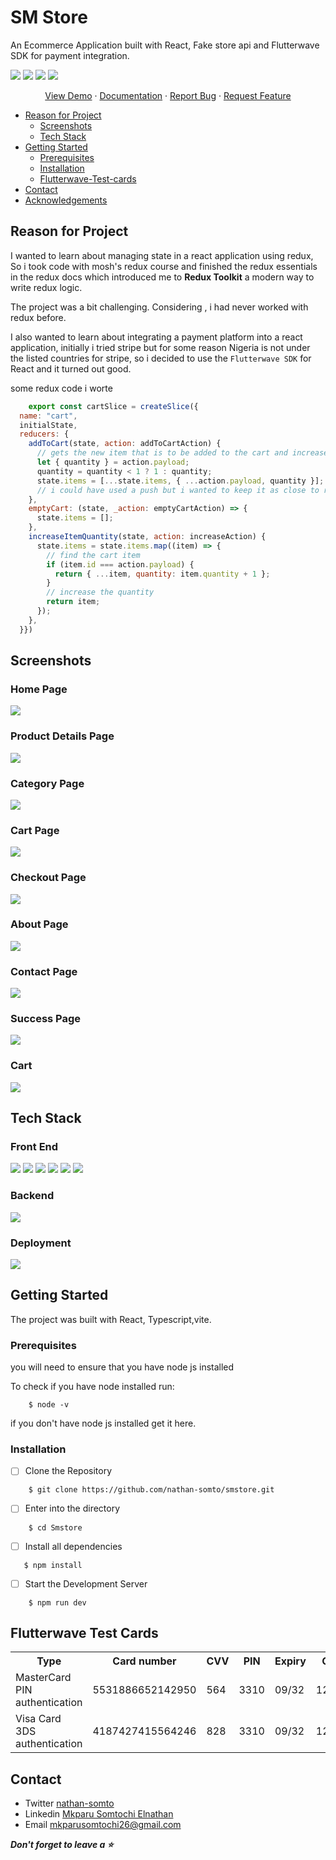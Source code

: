
# SM Store

An Ecommerce  Application built with React, Fake store api and Flutterwave SDK for payment integration.



![](https://img.shields.io/github/issues/nathan-somto/fakestore?style=for-the-badge)
![](https://img.shields.io/badge/Maintained-Yes-lemon?style=for-the-badge)
![](https://img.shields.io/github/forks/nathan-somto/fakestore?style=for-the-badge)
![](https://img.shields.io/github/stars/nathan-somto/fakestore?style=for-the-badge)

<div align="center">
    <a href="https://fake-store-blond-pi.vercel.app/">View Demo</a>
  <span> · </span>
    <a href="https://github.com/Nathan-Somto/FakeStore/blob/main/README.md">Documentation</a>
  <span> · </span>
    <a href="https://github.com/Nathan-Somto/FakeStore/issues">Report Bug</a>
  <span> · </span>
    <a href="https://github.com/Nathan-Somto/FakeStore/pulls">Request Feature</a>
  </div>


- [Reason for Project](#reason-for-project)
  - [Screenshots](#screenshots)
  - [Tech Stack](#tech-stack)
- [Getting Started](#getting-started)
  -  [Prerequisites ](#prerequisites)
  - [Installation](#installation)
  - [Flutterwave-Test-cards](#flutterwave-test-cards)
- [Contact](#contact)
- [Acknowledgements](#acknowledgements)

## Reason for Project
I wanted to learn about managing state in a react application using redux, So i took code with mosh's redux course and finished the redux essentials  in the redux docs which introduced me to **Redux Toolkit** a modern way to write redux logic.

The project was a bit challenging. 
Considering , i had never worked with redux before.

I also wanted to learn about integrating a payment platform into a react application, initially i tried stripe but for some reason Nigeria is not under the listed countries for stripe, so i decided to use the `Flutterwave SDK` for React and it turned out good.

some redux code i worte
```Javascript
    export const cartSlice = createSlice({
  name: "cart",
  initialState,
  reducers: {
    addToCart(state, action: addToCartAction) {
      // gets the new item that is to be added to the cart and increase's it's quantity by 1
      let { quantity } = action.payload;
      quantity = quantity < 1 ? 1 : quantity;
      state.items = [...state.items, { ...action.payload, quantity }];
      // i could have used a push but i wanted to keep it as close to redux as possible.
    },
    emptyCart: (state, _action: emptyCartAction) => {
      state.items = [];
    },
    increaseItemQuantity(state, action: increaseAction) {
      state.items = state.items.map((item) => {
        // find the cart item
        if (item.id === action.payload) {
          return { ...item, quantity: item.quantity + 1 };
        }
        // increase the quantity
        return item;
      });
    },
  }})
```
## Screenshots
### Home Page

![](./screenshots/fakestore_homepage.png)

### Product Details Page

![](./screenshots/fakestore_product_details_page.png)

### Category Page

![](./screenshots/fakestore_categories_page.png)

### Cart Page

![](./screenshots/fakestore_cart_page.png)

### Checkout Page

![](./screenshots/fakestore_checkout_page.png)

### About Page

![](./screenshots/fakestore_about_page.png)

### Contact Page

![](./screenshots/fakestore_contact_page.png)

### Success Page
![](./screenshots/fakestore_success.png)

### Cart
![](./screenshots/fakestore_cart.png)
## Tech Stack

### Front End

![](https://img.shields.io/badge/React-20232A?style=for-the-badge&logo=react&logoColor=61DAFB)
![](https://img.shields.io/badge/Redux-593D88?style=for-the-badge&logo=redux&logoColor=white)
![](https://img.shields.io/badge/Tailwind_CSS-38B2AC?style=for-the-badge&logo=tailwind-css&logoColor=white)
![](https://img.shields.io/badge/Vite-B73BFE?style=for-the-badge&logo=vite&logoColor=FFD62E)
![](https://img.shields.io/badge/React_Router-CA4245?style=for-the-badge&logo=react-router&logoColor=white)
![](https://img.shields.io/badge/TypeScript-007ACC?style=for-the-badge&logo=typescript&logoColor=white)

### Backend

![](https://img.shields.io/badge/FlutterWave-d5d549?style=for-the-badge&logo=flutterwave&logoColor=yellow)


### Deployment
![](https://img.shields.io/badge/Vercel-000000?style=for-the-badge&logo=vercel&logoColor=white)

## Getting Started
 The project was built with React, Typescript,vite.

### Prerequisites 
 you will need to ensure that you have node js installed

To check if you have node installed run:

```git 
    $ node -v
```

if you don't have node js installed get it here.

### Installation

- [ ] Clone the Repository  

```
    $ git clone https://github.com/nathan-somto/smstore.git
```

- [ ] Enter into the directory

```
    $ cd Smstore
```

- [ ] Install all dependencies

```
   $ npm install
```

- [ ]  Start the Development Server

```
    $ npm run dev
```
## Flutterwave Test Cards

<table>
  <tr>
    <th>Type</th>
    <th>Card number</th>
    <th>CVV</th>
    <th>PIN</th>
    <th>Expiry</th>
    <th>OTP</th>
  </tr>
  
  <tr>
    <td>MasterCard PIN authentication</td>
    <td>5531886652142950</td>
    <td>564</td>
    <td>3310</td>
    <td>09/32</td>
    <td>12345</td>
  </tr>
  
  <tr>
    <td>Visa Card 3DS authentication</td>
    <td>4187427415564246</td>
    <td>828</td>
    <td>3310</td>
    <td>09/32</td>
    <td>12345</td>
  </tr>
  
  
</table>

## Contact
- Twitter  [nathan-somto](https://www.twitter.com/nathan-somto)
- Linkedin [Mkparu Somtochi Elnathan]()
- Email [mkparusomtochi26@gmail.com]()


 ***Don't forget to leave a ⭐️***
